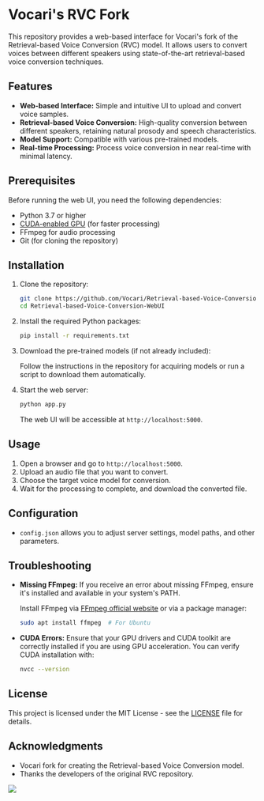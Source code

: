 
# Vocari's RVC Fork

This repository provides a web-based interface for Vocari's fork of the Retrieval-based Voice Conversion (RVC) model. It allows users to convert voices between different speakers using state-of-the-art retrieval-based voice conversion techniques.

## Features

- **Web-based Interface:** Simple and intuitive UI to upload and convert voice samples.
- **Retrieval-based Voice Conversion:** High-quality conversion between different speakers, retaining natural prosody and speech characteristics.
- **Model Support:** Compatible with various pre-trained models.
- **Real-time Processing:** Process voice conversion in near real-time with minimal latency.
  
## Prerequisites

Before running the web UI, you need the following dependencies:

- Python 3.7 or higher
- [CUDA-enabled GPU](https://developer.nvidia.com/cuda-zone) (for faster processing)
- FFmpeg for audio processing
- Git (for cloning the repository)

## Installation

1. Clone the repository:

   ```bash
   git clone https://github.com/Vocari/Retrieval-based-Voice-Conversion-WebUI.git
   cd Retrieval-based-Voice-Conversion-WebUI
   ```

2. Install the required Python packages:

   ```bash
   pip install -r requirements.txt
   ```

3. Download the pre-trained models (if not already included):

   Follow the instructions in the repository for acquiring models or run a script to download them automatically.

4. Start the web server:

   ```bash
   python app.py
   ```

   The web UI will be accessible at `http://localhost:5000`.

## Usage

1. Open a browser and go to `http://localhost:5000`.
2. Upload an audio file that you want to convert.
3. Choose the target voice model for conversion.
4. Wait for the processing to complete, and download the converted file.

## Configuration

- `config.json` allows you to adjust server settings, model paths, and other parameters.
  
## Troubleshooting

- **Missing FFmpeg:** If you receive an error about missing FFmpeg, ensure it's installed and available in your system's PATH.
  
  Install FFmpeg via [FFmpeg official website](https://ffmpeg.org/download.html) or via a package manager:
  
  ```bash
  sudo apt install ffmpeg  # For Ubuntu
  ```

- **CUDA Errors:** Ensure that your GPU drivers and CUDA toolkit are correctly installed if you are using GPU acceleration. You can verify CUDA installation with:
  
  ```bash
  nvcc --version
  ```

## License

This project is licensed under the MIT License - see the [LICENSE](LICENSE) file for details.

## Acknowledgments

- Vocari fork for creating the Retrieval-based Voice Conversion model.
- Thanks the developers of the original RVC repository.






<a href="https://github.com/Vocari/Retrieval-based-Voice-Conversion-WebUI/graphs/contributors" target="_blank">
  <img src="https://contrib.rocks/image?repo=Vocari/Retrieval-based-Voice-Conversion-WebUI" />
</a>
